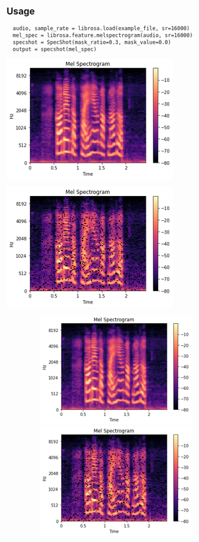 ## Usage

```
  audio, sample_rate = librosa.load(example_file, sr=16000)
  mel_spec = librosa.feature.melspectrogram(audio, sr=16000)
  specshot = SpecShot(mask_ratio=0.3, mask_value=0.0)
  output = specshot(mel_spec)
```

![plot](melspec_2.png?raw=true "Before applying SpecShot")

![plot](melspec_augment_2.png?raw=true "After applying SpecShot")

<p align="center">
  <img src="melspec_2.png" width="350" title="Before applying SpecShot">
  <img src="melspec_augment_2.png" width="350" alt="After applying SpecShot">
</p>

